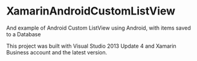 # XamarinAndroidCustomListView
And example of Android Custom ListView using Android, with items saved to a Database

This project was built with Visual Studio 2013 Update 4 and Xamarin Business account and the latest version.

